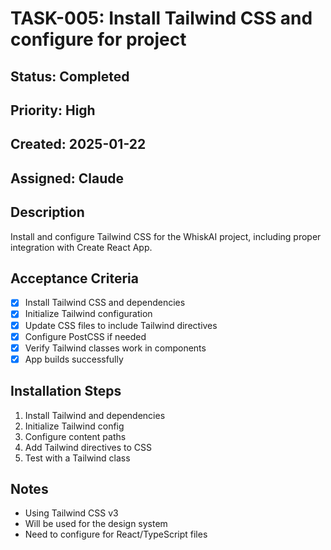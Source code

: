 # TASK-005: Install Tailwind CSS and configure for project

## Status: Completed
## Priority: High
## Created: 2025-01-22
## Assigned: Claude

## Description
Install and configure Tailwind CSS for the WhiskAI project, including proper integration with Create React App.

## Acceptance Criteria
- [x] Install Tailwind CSS and dependencies
- [x] Initialize Tailwind configuration
- [x] Update CSS files to include Tailwind directives
- [x] Configure PostCSS if needed
- [x] Verify Tailwind classes work in components
- [x] App builds successfully

## Installation Steps
1. Install Tailwind and dependencies
2. Initialize Tailwind config
3. Configure content paths
4. Add Tailwind directives to CSS
5. Test with a Tailwind class

## Notes
- Using Tailwind CSS v3
- Will be used for the design system
- Need to configure for React/TypeScript files